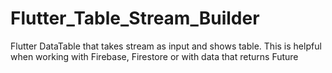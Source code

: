 # Flutter_Table_Stream_Builder
Flutter DataTable that takes stream as input and shows table. This is helpful when working with Firebase, Firestore or with data that returns Future
